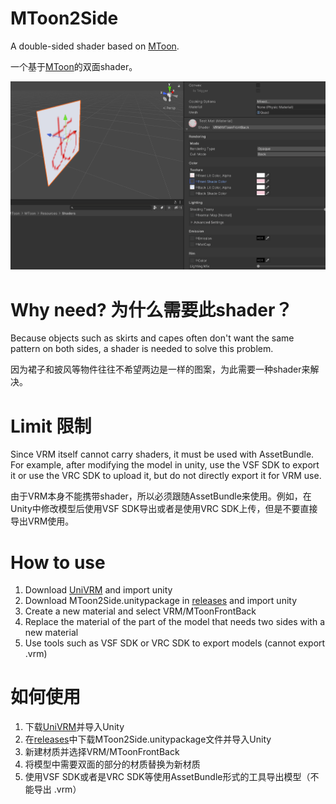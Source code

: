 # MToon2Side
A double-sided shader based on [MToon][1].

一个基于[MToon][1]的双面shader。

![Preview](preview.gif)

# Why need? 为什么需要此shader？
Because objects such as skirts and capes often don't want the same pattern on both sides, a shader is needed to solve this problem.

因为裙子和披风等物件往往不希望两边是一样的图案，为此需要一种shader来解决。

# Limit 限制
Since VRM itself cannot carry shaders, it must be used with AssetBundle. For example, after modifying the model in unity, use the VSF SDK to export it or use the VRC SDK to upload it, but do not directly export it for VRM use.

由于VRM本身不能携带shader，所以必须跟随AssetBundle来使用。例如，在Unity中修改模型后使用VSF SDK导出或者是使用VRC SDK上传，但是不要直接导出VRM使用。

# How to use
1. Download [UniVRM][2] and import unity
2. Download MToon2Side.unitypackage in [releases][3] and import unity
3. Create a new material and select VRM/MToonFrontBack
4. Replace the material of the part of the model that needs two sides with a new material
5. Use tools such as VSF SDK or VRC SDK to export models (cannot export .vrm)

# 如何使用
1. 下载[UniVRM][2]并导入Unity
2. 在[releases][3]中下载MToon2Side.unitypackage文件并导入Unity
3. 新建材质并选择VRM/MToonFrontBack
4. 将模型中需要双面的部分的材质替换为新材质
5. 使用VSF SDK或者是VRC SDK等使用AssetBundle形式的工具导出模型（不能导出 .vrm）

[1]:https://github.com/Santarh/MToon
[2]:https://github.com/Santarh/UniVRM
[3]:https://github.com/xiaoye97/MToon2Side/releases